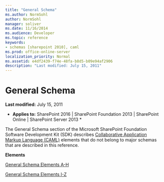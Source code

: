 ```yaml
---
title: "General Schema"
ms.author: NormSohl
author: NormSohl
manager: soliver
ms.date: 11/16/2014
ms.audience: Developer
ms.topic: reference
keywords:
- schemas [sharepoint 2010], caml
ms.prod: office-online-server
localization_priority: Normal
ms.assetid: e4df2439-f74e-48fa-b8d5-b09e94af2906
description: "Last modified: July 15, 2011"
---
```


# General Schema

 **Last modified:** July 15, 2011 
  
 * **Applies to:** SharePoint 2016 | SharePoint Foundation 2013 | SharePoint Online | SharePoint Server 2013 * 
  
The General Schema section of the Microsoft SharePoint Foundation Software Development Kit (SDK) describes [Collaborative Application Markup Language (CAML)](../../collaborative-application-markup-language-caml-schemas/introduction-to-collaborative-application-markup-language-caml.md) elements that do not belong to major schemas that are described in this reference. 
  
 **Elements**
  
[General Schema Elements A-H](general-schema-elements-a-h.md)
  
[General Schema Elements I-Z](general-schema-elements-i-z.md)
  

